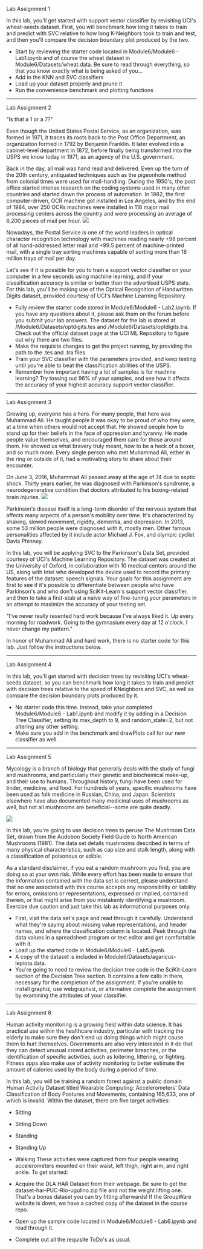 Lab Assignment 1

In this lab, you'll get started with support vector classifier by revisiting UCI's wheat-seeds dataset. First, you will benchmark how long it takes to train and predict with SVC relative to how long K-Neighbors took to train and test, and then you'll compare the decision boundary plot produced by the two.

- Start by reviewing the starter code located in Module6/Module6 - Lab1.ipynb and of course the wheat dataset in Module6/Datasets/wheat.data. Be sure to read through everything, so that you know exactly what is being asked of you...
- Add in the KNN and SVC classifiers
- Load up your dataset properly and prune it
- Run the convenience benchmark and plotting functions

-----------------------------

Lab Assignment 2

"Is that a 1 or a 7?"

Even though the United States Postal Service, as an organization, was formed in 1971, it traces its roots back to the Post Office Department, an organization formed in 1792 by Benjamin Franklin. It later evolved into a cabinet-level department in 1872, before finally being transformed into the USPS we know today in 1971, as an agency of the U.S. government.

Back in the day, all mail was hand read and delivered. Even up the turn of the 20th century, antiquated techniques such as the pigeonhole method from colonial times were used for mail-handling. During the 1950's, the post office started intense research on the coding systems used in many other countries and started down the process of automation. In 1982, the first computer-driven, OCR machine got installed in Los Angeles, and by the end of 1984, over 250 OCRs machines were installed in 118 major mail processing centers across the country and were processing an average of 6,200 pieces of mail per hour.
![](https://prod-edxapp.edx-cdn.org/assets/courseware/v1/a672ff15c58d9672b9f5d2b427a20eb6/asset-v1:Microsoft+DAT210x+1T2018a+type@asset+block/M7L2_USPS.png)


Nowadays, the Postal Service is one of the world leaders in optical character recognition technology with machines reading nearly +98 percent of all hand-addressed letter mail and +99.5 percent of machine-printed mail, with a single tray sorting machines capable of sorting more than 18 million trays of mail per day.

Let's see if it is possible for you to train a support vector classifier on your computer in a few seconds using machine learning, and if your classification accuracy is similar or better than the advertised USPS stats. For this lab, you'll be making use of the Optical Recognition of Handwritten Digits dataset, provided courtesy of UCI's Machine Learning Repository.

- Fully review the starter code stored in Module6/Module6 - Lab2.ipynb. If you have any questions about it, please ask them on the forum before you submit your lab answers. The dataset for the lab is stored at /Module6/Datasets/optdigits.tes and /Module6/Datasets/optdigits.tra. Check out the official dataset page at the UCI ML Repository to figure out why there are two files.
- Make the requisite changes to get the project running, by providing the path to the .tes and .tra files.
- Train your SVC classifier with the parameters provided, and keep testing until you're able to beat the classification abilities of the USPS.
- Remember how important having a lot of samples is for machine learning? Try tossing out 96% of your samples, and see how it affects the accuracy of your highest accuracy support vector classifier.

------------------------------

Lab Assignment 3

Growing up, everyone has a hero. For many people, that hero was Muhammad Ali. He taught people it was okay to be proud of who they were, at a time when others would not accept that. He showed people how to stand up for their beliefs in the face of oppression and tyranny. He made people value themselves, and encouraged them care for those around them. He showed us what bravery truly meant, how to be a heck of a boxer, and so much more. Every single person who met Muhammad Ali, either in the ring or outside of it, had a motivating story to share about their encounter.

On June 3, 2016, Muhammad Ali passed away at the age of 74 due to septic shock. Thirty years earlier, he was diagnosed with Parkinson's syndrome, a neurodegenerative condition that doctors attributed to his boxing-related brain injuries.
![](https://prod-edxapp.edx-cdn.org/assets/courseware/v1/505c341c4239e7d684c4caf5614e367d/asset-v1:Microsoft+DAT210x+1T2018a+type@asset+block/M7L2_MuhammadAli.png)


Parkinson's disease itself is a long-term disorder of the nervous system that affects many aspects of a person's mobility over time. It's characterized by shaking, slowed movement, rigidity, dementia, and depression. In 2013, some 53 million people were diagnosed with it, mostly men. Other famous personalities affected by it include actor Michael J. Fox, and olympic cyclist Davis Phinney.

In this lab, you will be applying SVC to the Parkinson's Data Set, provided courtesy of UCI's Machine Learning Repository. The dataset was created at the University of Oxford, in collaboration with 10 medical centers around the US, along with Intel who developed the device used to record the primary features of the dataset: speech signals. Your goals for this assignment are first to see if it's possible to differentiate between people who have Parkinson's and who don't using SciKit-Learn's support vector classifier, and then to take a first-stab at a naive way of fine-tuning your parameters in an attempt to maximize the accuracy of your testing set.

"I've never really resented hard work because I've always liked it. Up every morning for roadwork. Going to the gymnasium every day at 12 o'clock. I never change my pattern."

In honor of Muhammad Ali and hard work, there is no starter code for this lab. Just follow the instructions below.

-----------------------

Lab Assignment 4

In this lab, you'll get started with decision trees by revisiting UCI's wheat-seeds dataset, so you can benchmark how long it takes to train and predict with decision trees relative to the speed of KNeighbors and SVC, as well as compare the decision boundary plots produced by it.

- No starter code this time. Instead, take your completed Module6/Module6 - Lab1.ipynb and modify it by adding in a Decision Tree Classifier, setting its max_depth to 9, and random_state=2, but not altering any other setting.
- Make sure you add in the benchmark and drawPlots call for our new classifier as well.

-------------------------

Lab Assignment 5

Mycology is a branch of biology that generally deals with the study of fungi and mushrooms, and particularly their genetic and biochemical make-up, and their use to humans. Throughout history, fungi have been used for tinder, medicine, and food. For hundreds of years, specific mushrooms have been used as folk medicine in Russian, China, and Japan. Scientists elsewhere have also documented many medicinal uses of mushrooms as well, but not all mushrooms are beneficial--some are quite deadly.

![](https://prod-edxapp.edx-cdn.org/assets/courseware/v1/15641a1802d294403454d1b8b5620469/asset-v1:Microsoft+DAT210x+1T2018a+type@asset+block/M7L4_Mushroom.jpg)


In this lab, you're going to use decision trees to peruse The Mushroom Data Set, drawn from the Audobon Society Field Guide to North American Mushrooms (1981). The data set details mushrooms described in terms of many physical characteristics, such as cap size and stalk length, along with a classification of poisonous or edible.

As a standard disclaimer, if you eat a random mushroom you find, you are doing so at your own risk. While every effort has been made to ensure that the information contained with the data set is correct, please understand that no one associated with this course accepts any responsibility or liability for errors, omissions or representations, expressed or implied, contained therein, or that might arise from you mistakenly identifying a mushroom. Exercise due caution and just take this lab as informational purposes only.

- First, visit the data set's page and read through it carefully. Understand what they're saying about missing value representations, and header names, and where the classification column is located. Peek through the data values in a spreadsheet program or text editor and get comfortable with it.
- Load up the started code in Module6/Module6 - Lab5.ipynb.
- A copy of the dataset is included in Module6/Datasets/agaricus-lepiota.data.
- You're going to need to review the decision tree code in the SciKit-Learn section of the Decision Tree section. It contains a few calls in there, necessary for the completion of the assignment. If you're unable to install graphiz, use webgraphviz, or alternative complete the assignment by examining the attributes of your classifier.

----------------------------

Lab Assignment 6

Human activity monitoring is a growing field within data science. It has practical use within the healthcare industry, particular with tracking the elderly to make sure they don't end up doing things which might cause them to hurt themselves. Governments are also very interested in it do that they can detect unusual crowd activities, perimeter breaches, or the identification of specific activities, such as loitering, littering, or fighting. Fitness apps also make use of activity monitoring to better estimate the amount of calories used by the body during a period of time.

In this lab, you will be training a random forest against a public domain Human Activity Dataset titled Wearable Computing: Accelerometers' Data Classification of Body Postures and Movements, containing 165,633, one of which is invalid. Within the dataset, there are five target activities:

- Sitting
- Sitting Down
- Standing
- Standing Up
- Walking
These activities were captured from four people wearing accelerometers mounted on their waist, left thigh, right arm, and right ankle. To get started:

- Acquire the DLA HAR Dataset from their webpage. Be sure to get the dataset-har-PUC-Rio-ugulino.zip file and not the weight lifting one. That's a bonus dataset you can try fitting afterwards! If the GroupWare website is down, we have a cached copy of the dataset in the course repo.
- Open up the sample code located in Module6/Module6 - Lab6.ipynb and read through it.
- Complete out all the requisite ToDo's as usual.

